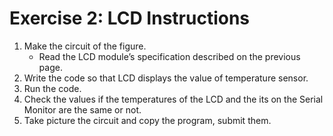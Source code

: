 # Exercise 2: LCD Instructions

1. Make the circuit of the figure.
   - Read the LCD module’s specification described on the
     previous page.
2. Write the code so that LCD displays the value of
   temperature sensor.
3. Run the code.
4. Check the values if the temperatures of the LCD and
   the its on the Serial Monitor are the same or not.
5. Take picture the circuit and copy the program, submit
   them.